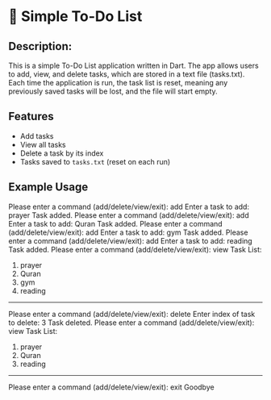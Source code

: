 # 📝 Simple To-Do List

## Description:

This is a simple To-Do List application written in Dart. The app allows users to add, view, and delete tasks, which are stored in a text file (tasks.txt). Each time the application is run, the task list is reset, meaning any previously saved tasks will be lost, and the file will start empty.


## Features
*   Add tasks
*   View all tasks
*   Delete a task by its index
*   Tasks saved to `tasks.txt` (reset on each run)

## Example Usage
Please enter a command (add/delete/view/exit): add
Enter a task to add: prayer
Task added.
Please enter a command (add/delete/view/exit): add
Enter a task to add: Quran
Task added.
Please enter a command (add/delete/view/exit): add
Enter a task to add: gym
Task added.
Please enter a command (add/delete/view/exit): add
Enter a task to add: reading
Task added.
Please enter a command (add/delete/view/exit): view
Task List:
1. prayer 
2. Quran  
3. gym    
4. reading
_______________
Please enter a command (add/delete/view/exit): delete
Enter index of task to delete: 3
Task deleted.
Please enter a command (add/delete/view/exit): view
Task List:
1. prayer
2. Quran
3. reading
_______________
Please enter a command (add/delete/view/exit): exit
Goodbye